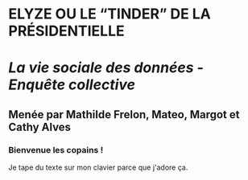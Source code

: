 # **ELYZE  OU LE “TINDER” DE LA PRÉSIDENTIELLE**
# _La vie sociale des données - Enquête collective_
## Menée par Mathilde Frelon, Mateo, Margot et Cathy Alves
### Bienvenue les copains !
Je tape du texte sur mon clavier parce que j'adore ça.


